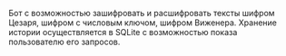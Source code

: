 Бот с возможностью зашифровать и расшифровать тексты шифром Цезаря, шифром с числовым ключом, шифром Виженера. Хранение истории осуществляется в SQLite с возможностью показа пользователю его запросов.
